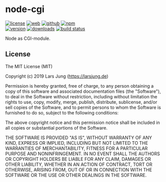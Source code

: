# node-cgi

[![license][license-img]][github] [![web][web-img]][web] [![github][github-img]][github] [![npm][npm-img]][npm]  
[![version][npm-v-img]][npm] [![downloads][npm-dm-img]][npm] [![build status][travis-img]][travis]

Node as CGI-module.


## License
The MIT License (MIT)

Copyright (c) 2019 Lars Jung (https://larsjung.de)

Permission is hereby granted, free of charge, to any person obtaining a copy
of this software and associated documentation files (the "Software"), to deal
in the Software without restriction, including without limitation the rights
to use, copy, modify, merge, publish, distribute, sublicense, and/or sell
copies of the Software, and to permit persons to whom the Software is
furnished to do so, subject to the following conditions:

The above copyright notice and this permission notice shall be included in
all copies or substantial portions of the Software.

THE SOFTWARE IS PROVIDED "AS IS", WITHOUT WARRANTY OF ANY KIND, EXPRESS OR
IMPLIED, INCLUDING BUT NOT LIMITED TO THE WARRANTIES OF MERCHANTABILITY,
FITNESS FOR A PARTICULAR PURPOSE AND NONINFRINGEMENT. IN NO EVENT SHALL THE
AUTHORS OR COPYRIGHT HOLDERS BE LIABLE FOR ANY CLAIM, DAMAGES OR OTHER
LIABILITY, WHETHER IN AN ACTION OF CONTRACT, TORT OR OTHERWISE, ARISING FROM,
OUT OF OR IN CONNECTION WITH THE SOFTWARE OR THE USE OR OTHER DEALINGS IN
THE SOFTWARE.


[web]: https://larsjung.de/node-cgi/
[github]: https://github.com/lrsjng/node-cgi
[npm]: https://www.npmjs.org/package/node-cgi
[travis]: https://travis-ci.org/lrsjng/node-cgi

[license-img]: https://img.shields.io/badge/license-MIT-a0a060.svg?style=flat-square
[web-img]: https://img.shields.io/badge/web-larsjung.de/node--cgi-a0a060.svg?style=flat-square
[github-img]: https://img.shields.io/badge/github-lrsjng/node--cgi-a0a060.svg?style=flat-square
[npm-img]: https://img.shields.io/badge/npm-node--cgi-a0a060.svg?style=flat-square

[npm-v-img]: https://img.shields.io/npm/v/node-cgi.svg?style=flat-square
[npm-dm-img]: https://img.shields.io/npm/dm/node-cgi.svg?style=flat-square
[travis-img]: https://img.shields.io/travis/lrsjng/node-cgi.svg?style=flat-square
